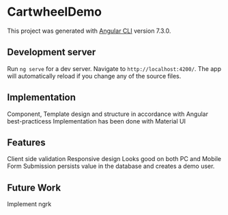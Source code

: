 # CartwheelDemo
This project was generated with [Angular CLI](https://github.com/angular/angular-cli) version 7.3.0.

## Development server
Run `ng serve` for a dev server. Navigate to `http://localhost:4200/`. The app will automatically reload if you change any of the source files.

## Implementation
Component, Template design and structure in accordance with Angular best-practicess
Implementation has been done with Material UI 

## Features 
Client side validation
Responsive design Looks good on both PC and Mobile
Form Submission persists value in the database and creates a demo user.

## Future Work 
Implement ngrk